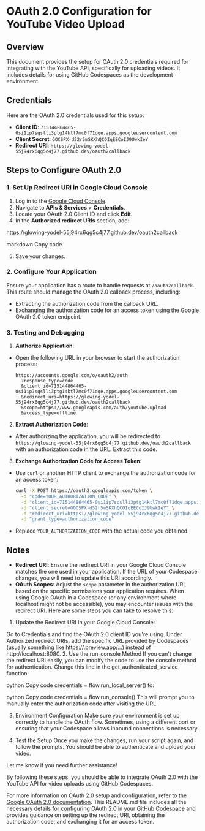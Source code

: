 # OAuth 2.0 Configuration for YouTube Video Upload

## Overview

This document provides the setup for OAuth 2.0 credentials required for integrating with the YouTube API, specifically for uploading videos. It includes details for using GitHub Codespaces as the development environment.

## Credentials

Here are the OAuth 2.0 credentials used for this setup:

- **Client ID**: `715144864465-0si1ip7sqslli3ptg14ktl7mc0f71dqe.apps.googleusercontent.com`
- **Client Secret**: `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`
- **Redirect URI**: `https://glowing-yodel-55j94rx6qg5c4j77.github.dev/oauth2callback`

## Steps to Configure OAuth 2.0

### 1. Set Up Redirect URI in Google Cloud Console

1. Log in to the [Google Cloud Console](https://console.cloud.google.com/).
2. Navigate to **APIs & Services** > **Credentials**.
3. Locate your OAuth 2.0 Client ID and click **Edit**.
4. In the **Authorized redirect URIs** section, add:
   
https://glowing-yodel-55j94rx6qg5c4j77.github.dev/oauth2callback

markdown
Copy code

5. Save your changes.

### 2. Configure Your Application

Ensure your application has a route to handle requests at `/oauth2callback`. This route should manage the OAuth 2.0 callback process, including:

- Extracting the authorization code from the callback URL.
- Exchanging the authorization code for an access token using the Google OAuth 2.0 token endpoint.

### 3. Testing and Debugging

1. **Authorize Application**:
- Open the following URL in your browser to start the authorization process:

  ```
  https://accounts.google.com/o/oauth2/auth
    ?response_type=code
    &client_id=715144864465-0si1ip7sqslli3ptg14ktl7mc0f71dqe.apps.googleusercontent.com
    &redirect_uri=https://glowing-yodel-55j94rx6qg5c4j77.github.dev/oauth2callback
    &scope=https://www.googleapis.com/auth/youtube.upload
    &access_type=offline
  ```

2. **Extract Authorization Code**:
- After authorizing the application, you will be redirected to `https://glowing-yodel-55j94rx6qg5c4j77.github.dev/oauth2callback` with an authorization code in the URL. Extract this code.

3. **Exchange Authorization Code for Access Token**:
- Use `curl` or another HTTP client to exchange the authorization code for an access token:

  ```bash
  curl -X POST https://oauth2.googleapis.com/token \
    -d "code=YOUR_AUTHORIZATION_CODE" \
    -d "client_id=715144864465-0si1ip7sqslli3ptg14ktl7mc0f71dqe.apps.googleusercontent.com" \
    -d "client_secret=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" \
    -d "redirect_uri=https://glowing-yodel-55j94rx6qg5c4j77.github.dev/oauth2callback" \
    -d "grant_type=authorization_code"
  ```

- Replace `YOUR_AUTHORIZATION_CODE` with the actual code you obtained.

## Notes

- **Redirect URI**: Ensure the redirect URI in your Google Cloud Console matches the one used in your application. If the URL of your Codespace changes, you will need to update this URI accordingly.
- **OAuth Scopes**: Adjust the `scope` parameter in the authorization URL based on the specific permissions your application requires.
When using Google OAuth in a Codespace (or any environment where localhost might not be accessible), you may encounter issues with the redirect URI. Here are some steps you can take to resolve this:

1. Update the Redirect URI
In your Google Cloud Console:

Go to Credentials and find the OAuth 2.0 client ID you're using.
Under Authorized redirect URIs, add the specific URL provided by Codespaces (usually something like https://<your-codespace>.preview.app/...) instead of http://localhost:8080.
2. Use the run_console Method
If you can't change the redirect URI easily, you can modify the code to use the console method for authentication. Change this line in the get_authenticated_service function:

python
Copy code
credentials = flow.run_local_server()
to:

python
Copy code
credentials = flow.run_console()
This will prompt you to manually enter the authorization code after visiting the URL.

3. Environment Configuration
Make sure your environment is set up correctly to handle the OAuth flow. Sometimes, using a different port or ensuring that your Codespace allows inbound connections is necessary.

4. Test the Setup
Once you make the changes, run your script again, and follow the prompts. You should be able to authenticate and upload your video.

Let me know if you need further assistance!


By following these steps, you should be able to integrate OAuth 2.0 with the YouTube API for video uploads using GitHub Codespaces.

For more information on OAuth 2.0 setup and configuration, refer to the [Google OAuth 2.0 documentation](https://developers.google.com/identity/protocols/oauth2).
This README.md file includes all the necessary details for configuring OAuth 2.0 in your GitHub Codespace and provides guidance on setting up the redirect URI, obtaining the authorization code, and exchanging it for an access token.
